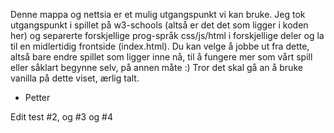 Denne mappa og nettsia er et mulig utgangspunkt vi kan bruke. 
Jeg tok utgangspunkt i spillet på w3-schools (altså er det det som ligger i koden her) 
og separerte forskjellige prog-språk css/js/html i forskjellige deler og la til en midlertidig 
frontside (index.html). Du kan velge å jobbe ut fra dette, altså bare endre 
spillet som ligger inne nå, til å fungere mer som vårt spill eller såklart begynne selv, på annen måte :)
Tror det skal gå an å bruke vanilla på dette viset, ærlig talt.

- Petter


Edit test #2, og #3 og #4